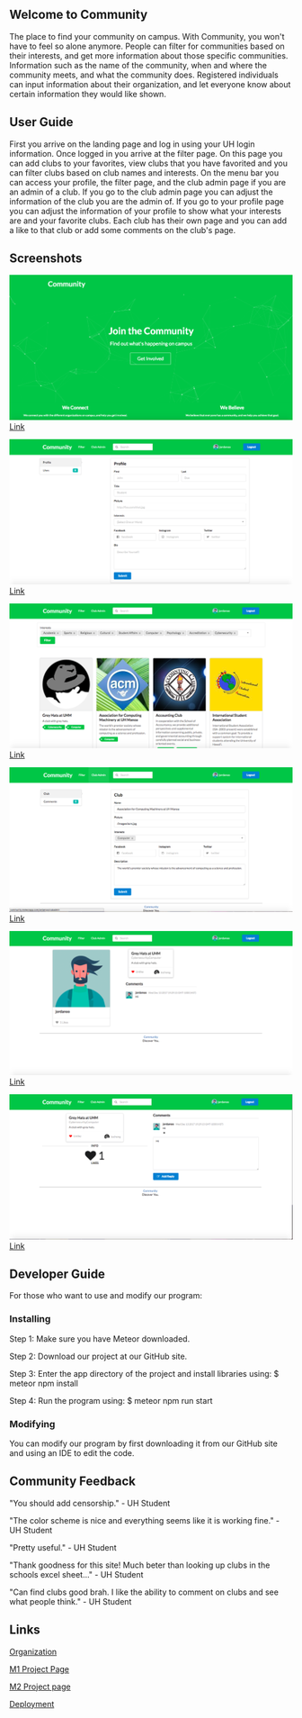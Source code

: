 ## Welcome to Community
The place to find your community on campus. With Community, you won't have to feel so alone anymore. People can filter for communities based on their interests, and get more information about those specific communities. Information such as the name of the community, when and where the community meets, and what the community does. Registered individuals can input information about their organization, and let everyone know about certain information they would like shown.

## User Guide
First you arrive on the landing page and log in using your UH login information. Once logged in you arrive at the filter page. On this page you can add clubs to your favorites, view clubs that you have favorited and you can filter clubs based on club names and interests. On the menu bar you can access your profile, the filter page, and the club admin page if you are an admin of a club. If you go to the club admin page you can adjust the information of the club you are the admin of. If you go to your profile page you can adjust the information of your profile to show what your interests are and your favorite clubs. Each club has their own page and you can add a like to that club or add some comments on the club's page. 

## Screenshots
![Landing Page](images/landing2.png)
[Link](http://community.meteorapp.com/)

![Profile Page](images/profile2.png)
[Link](http://community.meteorapp.com/tcchong/profile)

![Filter Page](images/filter2.png)
[Link](http://community.meteorapp.com/tcchong/filter)

![Admin Page](images/admin2.png)
[Link](http://community.meteorapp.com/tcchong/clubadmin)

![Profile Page](images/profile3.png)
[Link](http://community.meteorapp.com/jordanoo/profile/jordanoo)

![Club Page](images/clubpage2.png)
[Link](http://community.meteorapp.com/jordanoo/clubpage/AtqoKMCsEpvMmdsf7)

## Developer Guide
For those who want to use and modify our program: 

### Installing

Step 1: Make sure you have Meteor downloaded.

Step 2: Download our project at our GitHub site.

Step 3: Enter the app directory of the project and install libraries using: $ meteor npm install

Step 4: Run the program using: $ meteor npm run start 

### Modifying

You can modify our program by first downloading it from our GitHub site and using an IDE to edit the code.

## Community Feedback

"You should add censorship." - UH Student

"The color scheme is nice and everything seems like it is working fine." - UH Student

"Pretty useful." - UH Student

"Thank goodness for this site!  Much beter than looking up clubs in the schools excel sheet..." - UH Student

"Can find clubs good brah. I like the ability to comment on clubs and see what people think." - UH Student


## Links
[Organization](https://github.com/uhcommunity)

[M1 Project Page](https://github.com/uhcommunity/Community/projects/1)

[M2 Project page](https://github.com/uhcommunity/Community/projects/2)

[Deployment](http://community.meteorapp.com/)
